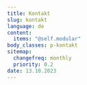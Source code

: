 ```yaml
---
title: Kontakt
slug: kontakt
language: de
content:
  items: "@self.modular"
body_classes: p-kontakt
sitemap:
  changefreq: monthly
  priority: 0.2
date: 13.10.2023
---
```


